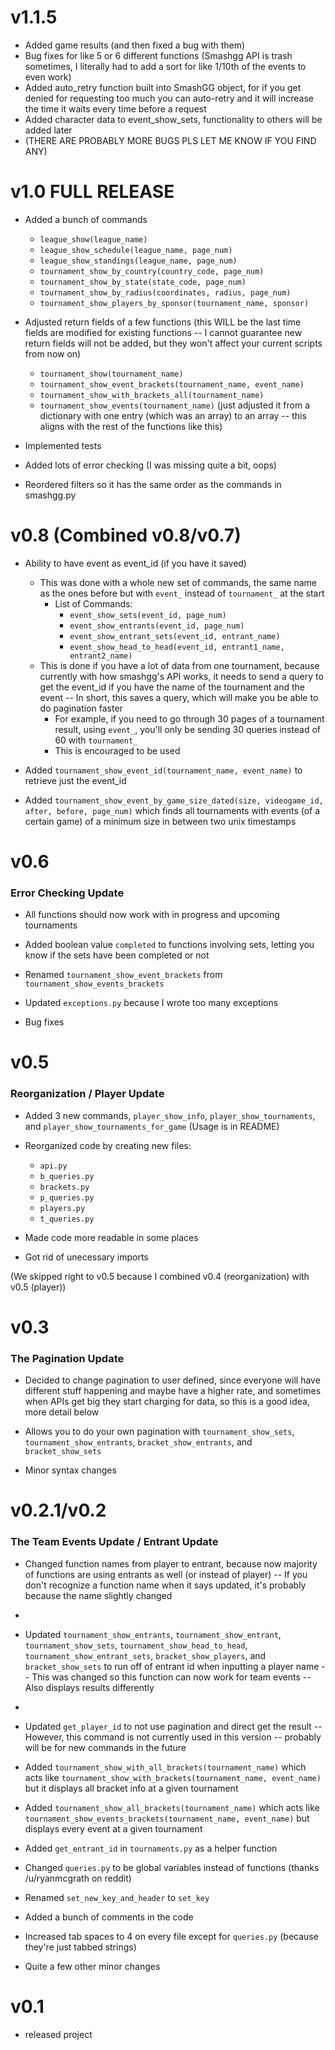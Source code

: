 # **v1.1.5**

- Added game results (and then fixed a bug with them)
- Bug fixes for like 5 or 6 different functions (Smashgg API is trash sometimes, I literally had to add a sort for like 1/10th of the events to even work)
- Added auto_retry function built into SmashGG object, for if you get denied for requesting too much you can auto-retry and it will increase the time it waits every time before a request
- Added character data to event_show_sets, functionality to others will be added later
- (THERE ARE PROBABLY MORE BUGS PLS LET ME KNOW IF YOU FIND ANY)

# **v1.0 FULL RELEASE**

- Added a bunch of commands
  - `league_show(league_name)`
  - `league_show_schedule(league_name, page_num)`
  - `league_show_standings(league_name, page_num)`
  - `tournament_show_by_country(country_code, page_num)`
  - `tournament_show_by_state(state_code, page_num)`
  - `tournament_show_by_radius(coordinates, radius, page_num)`
  - `tournament_show_players_by_sponsor(tournament_name, sponsor)`

- Adjusted return fields of a few functions (this WILL be the last time fields are modified for existing functions -- I cannot guarantee new return fields will not be added, but they won't affect your current scripts from now on)
  - `tournament_show(tournament_name)`
  - `tournament_show_event_brackets(tournament_name, event_name)`
  - `tournament_show_with_brackets_all(tournament_name)`
  - `tournament_show_events(tournament_name)` (just adjusted it from a dictionary with one entry (which was an array) to an array -- this aligns with the rest of the functions like this)

- Implemented tests

- Added lots of error checking (I was missing quite a bit, oops)

- Reordered filters so it has the same order as the commands in smashgg.py

# **v0.8 (Combined v0.8/v0.7)**

- Ability to have event as event_id (if you have it saved)
  - This was done with a whole new set of commands, the same name as the ones before but with `event_` instead of `tournament_` at the start
    - List of Commands:
      - `event_show_sets(event_id, page_num)`
      - `event_show_entrants(event_id, page_num)`
      - `event_show_entrant_sets(event_id, entrant_name)`
      - `event_show_head_to_head(event_id, entrant1_name, entrant2_name)`
  - This is done if you have a lot of data from one tournament, because currently with how smashgg's API works, it needs to send a query to get the event_id if you have the name of the tournament and the event -- In short, this saves a query, which will make you be able to do pagination faster
    - For example, if you need to go through 30 pages of a tournament result, using `event_`, you'll only be sending 30 queries instead of 60 with `tournament_`
    - This is encouraged to be used

- Added `tournament_show_event_id(tournament_name, event_name)` to retrieve just the event_id

- Added `tournament_show_event_by_game_size_dated(size, videogame_id, after, before, page_num)` which finds all tournaments with events (of a certain game) of a minimum size in between two unix timestamps

# **v0.6**

### **Error Checking Update**

- All functions should now work with in progress and upcoming tournaments

- Added boolean value `completed` to functions involving sets, letting you know if the sets have been completed or not

- Renamed `tournament_show_event_brackets` from `tournament_show_events_brackets`

- Updated `exceptions.py` because I wrote too many exceptions

- Bug fixes

# **v0.5**

### **Reorganization / Player Update**

- Added 3 new commands, `player_show_info`, `player_show_tournaments`, and `player_show_tournaments_for_game` (Usage is in README)

- Reorganized code by creating new files:

  - `api.py`
  - `b_queries.py`
  - `brackets.py`
  - `p_queries.py`
  - `players.py`
  - `t_queries.py`

- Made code more readable in some places

- Got rid of unecessary imports

(We skipped right to v0.5 because I combined v0.4 (reorganization) with v0.5 (player))

# **v0.3**

### The Pagination Update

- Decided to change pagination to user defined, since everyone will have different stuff happening and maybe have a higher rate, and sometimes when APIs get big they start charging for data, so this is a good idea, more detail below

- Allows you to do your own pagination with `tournament_show_sets`, `tournament_show_entrants`, `bracket_show_entrants`, and `bracket_show_sets`

- Minor syntax changes

# **v0.2.1/v0.2**

### The Team Events Update / Entrant Update

- Changed function names from player to entrant, because now majority of functions are using entrants as well (or instead of player) -- If you don't recognize a function name when it says updated, it's probably because the name slightly changed
-
- Updated `tournament_show_entrants`, `tournament_show_entrant`, `tournament_show_sets`, `tournament_show_head_to_head`, `tournament_show_entrant_sets`, `bracket_show_players`, and `bracket_show_sets` to run off of entrant id when inputting a player name -- This was changed so this function can now work for team events -- Also displays results differently
-
- Updated `get_player_id` to not use pagination and direct get the result -- However, this command is not currently used in this version -- probably will be for new commands in the future

- Added `tournament_show_with_all_brackets(tournament_name)` which acts like `tournament_show_with_brackets(tournament_name, event_name)` but it displays all bracket info at a given tournament

- Added `tournament_show_all_brackets(tournament_name)` which acts like `tournament_show_events_brackets(tournament_name, event_name)` but displays every event at a given tournament

- Added `get_entrant_id` in `tournaments.py` as a helper function

- Changed `queries.py` to be global variables instead of functions (thanks /u/ryanmcgrath on reddit)

- Renamed `set_new_key_and_header` to `set_key`

- Added a bunch of comments in the code

- Increased tab spaces to 4 on every file except for `queries.py` (because they're just tabbed strings)

- Quite a few other minor changes

# **v0.1**

- released project
